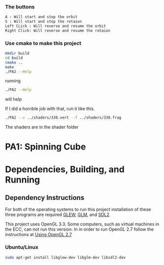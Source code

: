### The buttons 
```bash
A : Will start and stop the orbit
S : Will start and stop the rotaion 
Left CLick : Will reverse and resume the orbit 
Right Click: Will reverse and resume the rotaion
```

### Use cmake to make this project

```bash
mkdir build
cd build
cmake ..
make
./PA2 --Help
```
running 
```bash
./PA2 --Help
```
will help

If I did a horrible job with that, run it like this.
```bash
./PA2 --v ../shaders/330.vert --f ../shaders/330.frag
```

The shaders are in the shader folder


# PA1: Spinning Cube

# Dependencies, Building, and Running

## Dependency Instructions
For both of the operating systems to run this project installation of these three programs are required [GLEW](http://glew.sourceforge.net/), [GLM](http://glm.g-truc.net/0.9.7/index.html), and [SDL2](https://wiki.libsdl.org/Tutorials).

This project uses OpenGL 3.3. Some computers, such as virtual machines in the ECC, can not run this version. In in order to run OpenGL 2.7 follow the instructions at [Using OpenGL 2.7](https://github.com/HPC-Vis/computer-graphics/wiki/Using-OpenGL-2.7)

### Ubuntu/Linux
```bash
sudo apt-get install libglew-dev libglm-dev libsdl2-dev
```



